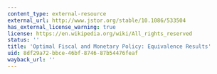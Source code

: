 ```yaml
---
content_type: external-resource
external_url: http://www.jstor.org/stable/10.1086/533504
has_external_license_warning: true
license: https://en.wikipedia.org/wiki/All_rights_reserved
status: ''
title: 'Optimal Fiscal and Monetary Policy: Equivalence Results'
uid: 8df29a72-bbce-46bf-8746-87b54476feaf
wayback_url: ''
---
```

